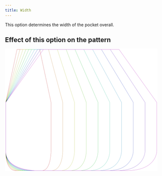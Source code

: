 ```yaml
---
title: Width
---
```


This option determines the width of the pocket overall. 

## Effect of this option on the pattern

![This image shows the effect of this option by superimposing several variants that have a different value for this option](lucy_width_sample.svg "Effect of this option on the pattern")

